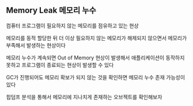 ## Memory Leak 메모리 누수
컴퓨터 프로그램이 필요하지 않는 메모리를 점유하고 있는 현상

메모리를 동적 할당한 뒤 더 이상 필요하지 않는 메모리가 해제되지 않으면서
메모리가 부족해서 발생하는 현상이다

메모리 누수가 계속되면 Out of Memory 현상이 발생해서
애플리케이션이 동작하지 못하고 프로그램이 종료되는 현상이
발생할 수 있다

GC가 진행되어도 메모리 확보가 되지 않는 것을 확인하면
메모리 누수 존재 가능성이 있다

힙덤프 분석을 통해서 메모리에 지나치게 존재하는 오브젝트를 확인해보자